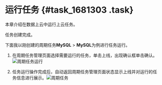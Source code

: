 # 运行任务 {#task_1681303 .task}

本章介绍在数据上云中运行上云任务。

任务创建完成。

下面我以刚创建的周期任务**MySQL** \> **MySQL**为例进行任务运行。

1.  在周期任务管理页面选择需要运行的任务，单击上线，出现确认框单击确认。![周期任务运行](http://static-aliyun-doc.oss-cn-hangzhou.aliyuncs.com/assets/img/1332677/156802844155376_zh-CN.png)


2.  任务运行操作完成后，自动返回周期任务管理页面状态显示上线并对运行的任务信息进行展示。![周期任务](http://static-aliyun-doc.oss-cn-hangzhou.aliyuncs.com/assets/img/1332677/156802844155402_zh-CN.png)



